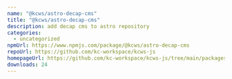 ```yaml
---
name: "@kcws/astro-decap-cms"
title: "@kcws/astro-decap-cms"
description: add decap cms to astro repository
categories:
  - uncategorized
npmUrl: https://www.npmjs.com/package/@kcws/astro-decap-cms
repoUrl: https://github.com/kc-workspace/kcws-js
homepageUrl: https://github.com/kc-workspace/kcws-js/tree/main/packages/astro-decap-cms
downloads: 24
---
```

